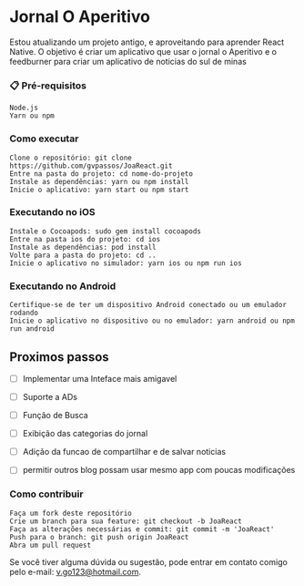 # Jornal O Aperitivo 

 Estou atualizando um projeto antigo, e aproveitando para aprender React Native. O objetivo é criar um aplicativo que usar o jornal o Aperitivo e o feedburner para
criar um aplicativo de noticias do sul de minas  

### 📋 Pré-requisitos

    Node.js
    Yarn ou npm

### Como executar
    Clone o repositório: git clone https://github.com/gvpassos/JoaReact.git
    Entre na pasta do projeto: cd nome-do-projeto
    Instale as dependências: yarn ou npm install
    Inicie o aplicativo: yarn start ou npm start
    
### Executando no iOS

    Instale o Cocoapods: sudo gem install cocoapods
    Entre na pasta ios do projeto: cd ios
    Instale as dependências: pod install
    Volte para a pasta do projeto: cd ..
    Inicie o aplicativo no simulador: yarn ios ou npm run ios

### Executando no Android

    Certifique-se de ter um dispositivo Android conectado ou um emulador rodando
    Inicie o aplicativo no dispositivo ou no emulador: yarn android ou npm run android
    
## Proximos passos

- [ ] Implementar uma Inteface mais amigavel
- [ ] Suporte a ADs 
- [ ] Função de Busca 
- [ ] Exibição das categorias do jornal 
- [ ] Adição da funcao de compartilhar e de salvar noticias
- [ ] permitir outros blog possam usar mesmo app com poucas modificações
    

### Como contribuir

    Faça um fork deste repositório
    Crie um branch para sua feature: git checkout -b JoaReact
    Faça as alterações necessárias e commit: git commit -m 'JoaReact'
    Push para o branch: git push origin JoaReact
    Abra um pull request

Se você tiver alguma dúvida ou sugestão, pode entrar em contato comigo pelo e-mail: v.go123@hotmail.com.
